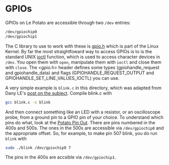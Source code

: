 # GPIOs

GPIOs on Le Potato are accessible through two `/dev` entries:

```txt
/dev/gpiochip0
/dev/gpiochip1
```

The C library to use to work with these is [gpio.h](https://github.com/torvalds/linux/blob/master/include/asm-generic/gpio.h) which is part of the Linux Kernel. By far the most straightfoward way to access GPIOs is to is the standard UNIX [ioctl](https://man7.org/linux/man-pages/man2/ioctl.2.html) function, which is used to access character devices in `/dev`. You open them with `open`, manipulate them with `ioctl` and close them with `close`. The <gpio.h> header defines some types (gpiohandle_request and gpiohandle_data) and flags (GPIOHANDLE_REQUEST_OUTPUT and GPIOHANDLE_SET_LINE_VALUES_IOCTL) you can use.

A very simple example is `blink.c` in this directory, which was adapted from Dany LE's [post on the subject](https://blog.lxsang.me/post/id/33). Compile blink.c with 

```bash
gcc blink.c -o blink
```

And then connect something like an LED with a resistor, or an oscilloscope probe, from a ground pin to a GPIO pin of your choice. To understand which pins do what, look at the [Potato Pin Out](https://docs.google.com/spreadsheets/d/1U3z0Gb8HUEfCIMkvqzmhMpJfzRqjPXq7mFLC-hvbKlE/edit#gid=0). There are pins numbered in the 400s and 500s. The ones in the 500s are accessible via `/dev/gpiochip0` and the appropriate offset. So, for example, to make pin 507 blink, you do run `blink` with

```bash
sudo ./blink /dev/gpiochip0 7
```

The pins in the 400s are accsible via `/dev/gpiochip1`. 